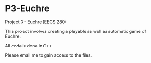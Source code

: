 # P3-Euchre

Project 3 - Euchre (EECS 280)

This project involves creating a playable as well as automatic game of Euchre. 

All code is done in C++.

Please email me to gain access to the files.
